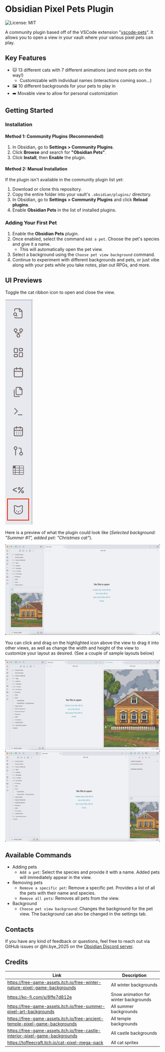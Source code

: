 # Obsidian Pixel Pets Plugin
![License: MIT](https://img.shields.io/badge/License-MIT-yellow.svg)

A community plugin based off of the VSCode extension "[vscode-pets](https://marketplace.visualstudio.com/items?itemName=tonybaloney.vscode-pets)". It allows you to open a view in your vault where your various pixel pets can play.

## Key Features
- 🐱 13 different cats with 7 different animations (and more pets on the way!)
    - Customizable with individual names (interactions coming soon...)
- 🖼️ 10 different backgrounds for your pets to play in
- ➡️ Movable view to allow for personal customization

## Getting Started
### Installation
#### Method 1: Community Plugins (Recommended)
1. In Obsidian, go to **Settings > Community Plugins**.
2. Click **Browse** and search for **"Obsidian Pets"**.
3. Click **Install**, then **Enable** the plugin.

#### Method 2: Manual Installation
If the plugin isn't available in the community plugin list yet:
1. Download or clone this repository.
2. Copy the entire folder into your vault's `.obsidian/plugins/` directory.
3. In Obsidian, go to **Settings > Community Plugins** and click **Reload plugins**.
4. Enable **Obsidian Pets** in the list of installed plugins.

### Adding Your First Pet
1. Enable the **Obsidian Pets** plugin.
2. Once enabled, select the command `Add a pet`. Choose the pet's species and give it a name.
    - This will automatically open the pet view.
3. Select a background using the `Choose pet view background` command.
4. Continue to experiment with different backgrounds and pets, or just vibe along with your pets while you take notes, plan out RPGs, and more.

## UI Previews
Toggle the cat ribbon icon to open and close the view.

![Indicator of which ribbon icon to press.](images/ribbon-preview.png)

Here is a preview of what the plugin could look like (*Selected background: "Summer #1", added pet: "Christmas cat"*).

![Default layout for the plugin.](images/full-preview-1.png)

You can click and drag on the highlighted icon above the view to drag it into other views, as well as change the width and height of the view to customize your layout as desired. (See a couple of sample layouts below)

![A second possible layout for the plugin.](images/full-preview-2.png)
![A third possible layout for the plugin.](images/full-preview-3.png)

## Available Commands
- Adding pets
    - `Add a pet`: Select the species and provide it with a name. Added pets will immediately appear in the view.
- Removing pets
    - `Remove a specific pet`: Remove a specific pet. Provides a list of all the pets with their name and species.
    - `Remove all pets`: Removes all pets from the view.
- Background
    - `Choose pet view background`: Changes the background for the pet view. The background can also be changed in the settings tab.

## Contacts
If you have any kind of feedback or questions, feel free to reach out via GitHub issues or @hi.bye_2025 on the [Obsidian Discord server](https://discord.gg/obsidianmd).

## Credits
| Link| Description|
|--------------|---------------------------------|
|https://free-game-assets.itch.io/free-winter-nature-pixel-game-backgrounds| All winter backgrounds |
|https://ko-fi.com/s/8ffe7d812e| Snow animation for winter backgrounds |
|https://free-game-assets.itch.io/free-summer-pixel-art-backgrounds| All summer backgrounds |
|https://free-game-assets.itch.io/free-ancient-temple-pixel-game-backgrounds| All temple backgrounds |
|https://free-game-assets.itch.io/free-castle-interior-pixel-game-backgrounds| All castle backgrounds |
|https://toffeecraft.itch.io/cat-pixel-mega-pack| All cat sprites |